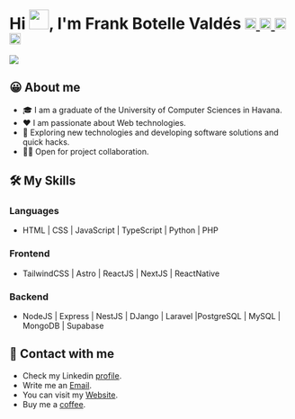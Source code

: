 <h1>Hi <img src="https://media.giphy.com/media/hvRJCLFzcasrR4ia7z/giphy.gif" width="35">, I'm Frank Botelle  Valdés
<a href="https://t.me/frank_botelle" target="_blank">
		<img width="20px" src="https://simpleicons.now.sh/telegram/4c5861" />
	</a>
	<a href="https://www.linkedin.com/in/frank-botelle-valdés-346893170/" target="_blank">
		<img width="20px" src="https://simpleicons.now.sh/linkedin/4c5861" />
	</a>
        <a href="https://frankbotelle.github.io" target="_blank">
		<img width="20px" src="https://simpleicons.now.sh/figshare/4c5861" />
	</a>
	<a href="mailto:frankbotelle@gmail.com">
		<img width="20px" src="https://simpleicons.now.sh/maildotru/4c5861" />
	</a>
</h1>
<p>
  <a href="https://github.com/DenverCoder1/readme-typing-svg">
  <img src="https://readme-typing-svg.herokuapp.com?font=Ubuntu=%0ea5e9&size=25&vCenter=true&width=600&height=100&lines=Welcome+to+my+Github+Page!;I'm+a+Software+Engineer;Frontend+Developer;Mobile+Developer;Always+learning+new+things"></a>
</p>

## 😀 About me

- 🎓 I am a graduate of the University of Computer Sciences in Havana.
- ❤️ I am passionate about Web technologies.
- 🔭 Exploring new technologies and developing software solutions and quick hacks.
- 🤝🏻 Open for project collaboration.

## 🛠️ My Skills

### Languages

- HTML | CSS | JavaScript | TypeScript | Python | PHP

### Frontend

- TailwindCSS | Astro | ReactJS | NextJS | ReactNative

### Backend

- NodeJS | Express | NestJS | DJango | Laravel |PostgreSQL | MySQL | MongoDB | Supabase

## 🔗 Contact with me

- Check my Linkedin [profile](https://www.linkedin.com/in/frank-botelle-valdés-346893170/).
- Write me an <a href="mailto:frankbotelle@gmail.com">Email</a>.
- You can visit my [Website](https://cutt.ly/Ahmed_Hossam_Website).
- Buy me a [coffee](https://buymeacoffee.com/frank.dev).
